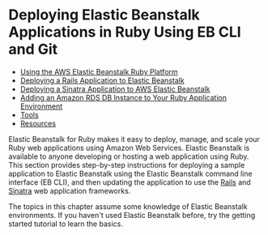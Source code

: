 # Deploying Elastic Beanstalk Applications in Ruby Using EB CLI and Git<a name="create_deploy_Ruby"></a>


+ [Using the AWS Elastic Beanstalk Ruby Platform](create_deploy_Ruby.container.md)
+ [Deploying a Rails Application to Elastic Beanstalk](create_deploy_Ruby_rails.md)
+ [Deploying a Sinatra Application to AWS Elastic Beanstalk](create_deploy_Ruby_sinatra.md)
+ [Adding an Amazon RDS DB Instance to Your Ruby Application Environment](create_deploy_Ruby.rds.md)
+ [Tools](create_deploy_Ruby.tools.md)
+ [Resources](create_deploy_Ruby.resources.md)

Elastic Beanstalk for Ruby makes it easy to deploy, manage, and scale your Ruby web applications using Amazon Web Services\. Elastic Beanstalk is available to anyone developing or hosting a web application using Ruby\. This section provides step\-by\-step instructions for deploying a sample application to Elastic Beanstalk using the Elastic Beanstalk command line interface \(EB CLI\), and then updating the application to use the [Rails](http://rubyonrails.org/) and [Sinatra](http://www.sinatrarb.com/) web application frameworks\.

The topics in this chapter assume some knowledge of Elastic Beanstalk environments\. If you haven't used Elastic Beanstalk before, try the getting started tutorial to learn the basics\.